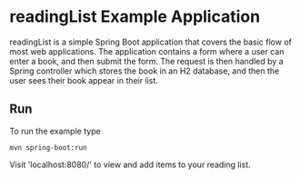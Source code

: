 # readingList Example Application 

readingList is a simple Spring Boot application that covers the basic flow of most web applications.
The application contains a form where a user can enter a book, and then submit the form. The request is
then handled by a Spring controller which stores the book in an H2 database, and then the user sees their book
appear in their list.

## Run
To run the example type
	
	mvn spring-boot:run

Visit 'localhost:8080/<name>' to view and add items to your reading list.
